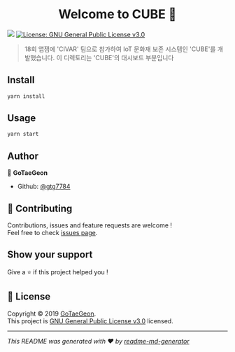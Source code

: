 <h1 align="center">Welcome to CUBE 👋</h1>
<p>
  <img src="https://img.shields.io/badge/version-0.1.0-blue.svg?cacheSeconds=2592000" />
  <a href="https://github.com/gtg7784/18th-Appjam/blob/master/Dashboard/LICENSE">
    <img alt="License: GNU General Public License v3.0" src="https://img.shields.io/badge/License-GNU General Public License v3.0-yellow.svg" target="_blank" />
  </a>
</p>

> 18회 앱잼에 &#39;CIVAR&#39; 팀으로 참가하여 IoT 문화재 보존 시스템인 &#39;CUBE&#39;를 개발했습니다. 이 디렉토리는 &#39;CUBE&#39;의 대시보드 부분입니다

## Install

```sh
yarn install
```

## Usage

```sh
yarn start
```


## Author

👤 **GoTaeGeon**

* Github: [@gtg7784](https://github.com/gtg7784)

## 🤝 Contributing

Contributions, issues and feature requests are welcome !<br />Feel free to check [issues page](https://github.com/gtg7784/18th-Appjam/issues).

## Show your support

Give a ⭐️ if this project helped you !

## 📝 License

Copyright © 2019 [GoTaeGeon](https://github.com/gtg7784).<br />
This project is [GNU General Public License v3.0](https://github.com/gtg7784/18th-Appjam/blob/master/Dashboard/LICENSE) licensed.

***
_This README was generated with ❤️ by [readme-md-generator](https://github.com/kefranabg/readme-md-generator)_